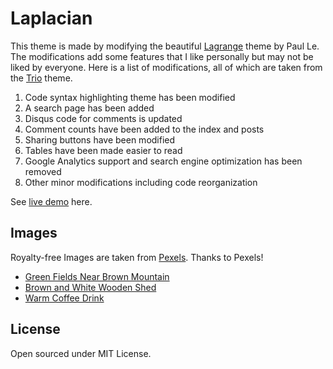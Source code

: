 # Laplacian

This theme is made by modifying the beautiful [Lagrange](https://github.com/LeNPaul/Lagrange) theme
by Paul Le. The modifications add some features that I like personally but may not be liked by
everyone. Here is a list of modifications, all of which are taken from the
[Trio](https://github.com/ankur-gupta/trio) theme.

1. Code syntax highlighting theme has been modified
2. A search page has been added
3. Disqus code for comments is updated
4. Comment counts have been added to the index and posts
5. Sharing buttons have been modified
6. Tables have been made easier to read
7. Google Analytics support and search engine optimization has been removed
8. Other minor modifications including code reorganization

See [live demo](https://www.perfectlyrandom.org/laplacian/) here.

## Images
Royalty-free Images are taken from [Pexels](https://www.pexels.com). Thanks to Pexels!

* [Green Fields Near Brown Mountain](https://www.pexels.com/photo/green-fields-near-brown-mountain-210243/)
* [Brown and White Wooden Shed](https://www.pexels.com/photo/brown-and-white-wooden-shed-2104153/)
* [Warm Coffee Drink](https://www.pexels.com/photo/warm-coffee-drink-1684151/)



## License
Open sourced under MIT License.
